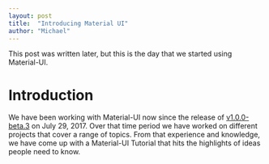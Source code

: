 ```yaml
---
layout: post
title:  "Introducing Material UI"
author: "Michael"
---
```


This post was written later, but this is the day that we started using Material-UI.

# Introduction

We have been working with Material-UI now since the release of
[v1.0.0-beta.3](https://github.com/mui-org/material-ui/releases/tag/v1.0.0-beta.3) on July 29, 2017. Over that time period we have worked on different projects that cover a range of topics. From that experience and knowledge, we have come up with a Material-UI Tutorial that hits the highlights of ideas people need to know.
